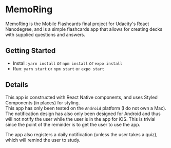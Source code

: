 # MemoRing

MemoRing is the Mobile Flashcards final project for Udacity's React Nanodegree, and is a simple flashcards app that allows for creating decks with supplied questions and answers.

## Getting Started

- Install: `yarn install` or `npm install` or `expo install`
- Run: `yarn start` or `npm start` or `expo start`

## Details

This app is constructed with React Native components, and uses Styled Components (in places) for styling.  
This app has only been tested on the `Android` platform (I do not own a Mac).  The notification design has also only been designed for Android and thus will not notify the user while the user is in the app for iOS.  This is trivial since the point of the reminder is to get the user to use the app.  

The app also registers a daily notification (unless the user takes a quiz), which will remind the user to study.  
